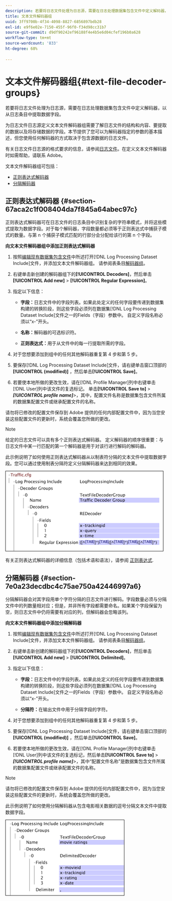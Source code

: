 ```yaml
---
description: 若要将日志文件处理为日志源，需要在日志处理数据集包含文件中定义解码器，以从日志条目中提取数据字段。
title: 文本文件解码器组
uuid: 3ff9700b-4f34-4098-8827-6856897bdb28
exl-id: e9f6e02e-7150-455f-96f0-f34d98cc31b7
source-git-commit: d9df90242ef96188f4e4b5e6d04cfef196b0a628
workflow-type: tm+mt
source-wordcount: '833'
ht-degree: 68%

---
```


# 文本文件解码器组{#text-file-decoder-groups}

若要将日志文件处理为日志源，需要在日志处理数据集包含文件中定义解码器，以从日志条目中提取数据字段。

为日志文件日志源定义文本文件解码器组需要了解日志文件的结构和内容、要提取的数据以及将存储数据的字段。本节提供了您可以为解码器指定的参数的基本描述，但您使用任何解码器的方式取决于包含源数据的日志文件。

有关日志文件日志源的格式要求的信息，请参阅[日志文件](../../../../../home/c-dataset-const-proc/c-log-proc-config-file/c-log-sources.md#concept-3d4fb817c057447d90f166b1183b461e)。在定义文本文件解码器时如需帮助，请联系 Adobe。

文本文件解码器组可包括：

* [正则表达式解码器](../../../../../home/c-dataset-const-proc/c-dataset-inc-files/c-types-dataset-inc-files/c-log-proc-dataset-inc-files/c-text-file-dec-groups.md#section-67aca2c1f008404da7f845a64abec97c)
* [分隔解码器](../../../../../home/c-dataset-const-proc/c-dataset-inc-files/c-types-dataset-inc-files/c-log-proc-dataset-inc-files/c-text-file-dec-groups.md#section-7e0a23decdbc4c75ae750a42446997a6)

## 正则表达式解码器 {#section-67aca2c1f008404da7f845a64abec97c}

正则表达式解码器可在日志文件的日志条目中识别复杂的字符串模式，并将这些模式提取为数据字段。对于每个解码器，字段数量都必须等于正则表达式中捕获子模式的数量。与第 n 个捕获子模式匹配的行部分会分配给该行的第 n 个字段。

**向文本文件解码器组中添加正则表达式解码器**

1. 按照[编辑现有数据集包含文件](../../../../../home/c-dataset-const-proc/c-dataset-inc-files/c-work-dataset-inc-files/t-edit-ex-dataset-inc-files.md#task-456c04e38ebc425fb35677a6bb6aa077)中所述打开[!DNL Log Processing Dataset Include]文件，并添加文本文件解码器组。 请参阅表条目[解码器组](../../../../../home/c-dataset-const-proc/c-dataset-inc-files/c-types-dataset-inc-files/c-log-proc-dataset-inc-files/c-log-proc-dataset-inc-files.md#concept-999475a22519432e98844622ca95b6ab)。

1. 右键单击新创建的解码器组下的&#x200B;**[!UICONTROL Decoders]**，然后单击&#x200B;**[!UICONTROL Add new]** > **[!UICONTROL Regular Expression]**。

1. 指定以下信息：

   * **字段：**&#x200B;日志文件中的字段列表。如果此处定义的任何字段要传递到数据集构建的转换阶段，则这些字段必须列在数据集[!DNL Log Processing Dataset Include]文件之一的Fields（字段）参数中。 自定义字段名称必须以“x-”开头。

   * **名称：**&#x200B;解码器的可选标识符。
   * **正则表达式：**&#x200B;用于从文件中的每一行提取所需的字段。

1. 对于您想要添加到组中的任何其他解码器重复第 4 步和第 5 步。
1. 要保存[!DNL Log Processing Dataset Include]文件，请右键单击窗口顶部的&#x200B;**[!UICONTROL (modified)]** ，然后单击&#x200B;**[!UICONTROL Save]**。

1. 若要使本地所做的更改生效，请在[!DNL Profile Manager]列中右键单击[!DNL User]列中该文件的复选标记。 单击&#x200B;**[!UICONTROL Save to]** > ***[!UICONTROL profile name]**>*，其中，配置文件名称是数据集包含文件所属的数据集配置文件或继承配置文件的名称。

请勿将已修改的配置文件保存到 Adobe 提供的任何内部配置文件中，因为当您安装这些配置文件的更新时，系统会覆盖您所做的更改。

>[!NOTE]
>
>给定的日志文件可以具有多个正则表达式解码器。 定义解码器的顺序很重要：与日志文件中某一行匹配的第一个解码器是用于对该行进行解码的解码器。

此示例说明了如何使用正则表达式解码器从以制表符分隔的文本文件中提取数据字段。您可以通过使用制表分隔符定义分隔解码器来达到相同的效果。

![](assets/cfg_LogProcessingInclude_RegExpDecoder.png)

有关正则表达式解码器的详细信息（包括术语和语法），请参阅 [正则表达式](../../../../../home/c-dataset-const-proc/c-reg-exp.md#concept-070077baa419475094ef0469e92c5b9c).

## 分隔解码器 {#section-7e0a23decdbc4c75ae750a42446997a6}

分隔解码器会对其字段用单个字符分隔的日志文件进行解码。字段数量必须与分隔文件中的列数量相对应；但是，并非所有字段都需要命名。如果某个字段保留为空，则日志文件中仍将需要有对应的列，但解码器会忽略该列。

**向文本文件解码器组中添加分隔解码器**

1. 按照[编辑现有数据集包含文件](../../../../../home/c-dataset-const-proc/c-dataset-inc-files/c-work-dataset-inc-files/t-edit-ex-dataset-inc-files.md#task-456c04e38ebc425fb35677a6bb6aa077)中所述打开[!DNL Log Processing Dataset Include]文件，并添加文本文件解码器组。 请参阅表条目[解码器组](../../../../../home/c-dataset-const-proc/c-dataset-inc-files/c-types-dataset-inc-files/c-log-proc-dataset-inc-files/c-log-proc-dataset-inc-files.md#concept-999475a22519432e98844622ca95b6ab)。

1. 右键单击新创建的解码器组下的&#x200B;**[!UICONTROL Decoders]**，然后单击&#x200B;**[!UICONTROL Add new]** > **[!UICONTROL Delimited]**。

1. 指定以下信息：

   * **字段：**&#x200B;日志文件中的字段列表。如果此处定义的任何字段要传递到数据集构建的转换阶段，则这些字段必须列在数据集[!DNL Log Processing Dataset Include]文件之一的Fields（字段）参数中。 自定义字段名称必须以“x-”开头。

   * **分隔符：**&#x200B;在输出文件中用于分隔字段的字符。

1. 对于您想要添加到组中的任何其他解码器重复第 4 步和第 5 步。
1. 要保存[!DNL Log Processing Dataset Include]文件，请右键单击窗口顶部的&#x200B;**[!UICONTROL (modified)]** ，然后单击&#x200B;**[!UICONTROL Save]**。

1. 若要使本地所做的更改生效，请在[!DNL Profile Manager]列中右键单击[!DNL User]列中该文件的复选标记，然后单击&#x200B;**[!UICONTROL Save to]** > ***[!UICONTROL profile name]**>*，其中“配置文件名称”是数据集包含文件所属的数据集配置文件或继承配置文件的名称。

>[!NOTE]
>
>请勿将已修改的配置文件保存到 Adobe 提供的任何内部配置文件中，因为当您安装这些配置文件的更新时，系统会覆盖您所做的更改。

此示例说明了如何使用分隔解码器从包含电影相关数据的逗号分隔文本文件中提取数据字段。

![](assets/cfg_LogProcessingInclude_DelimitedDecoder.png)
